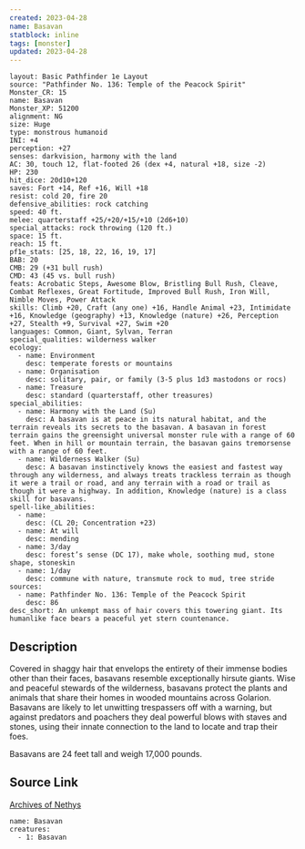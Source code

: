 ```yaml
---
created: 2023-04-28
name: Basavan
statblock: inline
tags: [monster]
updated: 2023-04-28
---
```

```statblock
layout: Basic Pathfinder 1e Layout
source: "Pathfinder No. 136: Temple of the Peacock Spirit"
Monster_CR: 15
name: Basavan
Monster_XP: 51200
alignment: NG
size: Huge
type: monstrous humanoid
INI: +4
perception: +27
senses: darkvision, harmony with the land
AC: 30, touch 12, flat-footed 26 (dex +4, natural +18, size -2)
HP: 230
hit_dice: 20d10+120
saves: Fort +14, Ref +16, Will +18
resist: cold 20, fire 20
defensive_abilities: rock catching
speed: 40 ft.
melee: quarterstaff +25/+20/+15/+10 (2d6+10)
special_attacks: rock throwing (120 ft.)
space: 15 ft.
reach: 15 ft.
pf1e_stats: [25, 18, 22, 16, 19, 17]
BAB: 20
CMB: 29 (+31 bull rush)
CMD: 43 (45 vs. bull rush)
feats: Acrobatic Steps, Awesome Blow, Bristling Bull Rush, Cleave, Combat Reflexes, Great Fortitude, Improved Bull Rush, Iron Will, Nimble Moves, Power Attack
skills: Climb +20, Craft (any one) +16, Handle Animal +23, Intimidate +16, Knowledge (geography) +13, Knowledge (nature) +26, Perception +27, Stealth +9, Survival +27, Swim +20
languages: Common, Giant, Sylvan, Terran
special_qualities: wilderness walker
ecology:
  - name: Environment
    desc: temperate forests or mountains
  - name: Organisation
    desc: solitary, pair, or family (3-5 plus 1d3 mastodons or rocs)
  - name: Treasure
    desc: standard (quarterstaff, other treasures)
special_abilities:
  - name: Harmony with the Land (Su)
    desc: A basavan is at peace in its natural habitat, and the terrain reveals its secrets to the basavan. A basavan in forest terrain gains the greensight universal monster rule with a range of 60 feet. When in hill or mountain terrain, the basavan gains tremorsense with a range of 60 feet.
  - name: Wilderness Walker (Su)
    desc: A basavan instinctively knows the easiest and fastest way through any wilderness, and always treats trackless terrain as though it were a trail or road, and any terrain with a road or trail as though it were a highway. In addition, Knowledge (nature) is a class skill for basavans.
spell-like_abilities:
  - name:
    desc: (CL 20; Concentration +23)
  - name: At will
    desc: mending
  - name: 3/day
    desc: forest’s sense (DC 17), make whole, soothing mud, stone shape, stoneskin
  - name: 1/day
    desc: commune with nature, transmute rock to mud, tree stride
sources:
  - name: Pathfinder No. 136: Temple of the Peacock Spirit
    desc: 86
desc_short: An unkempt mass of hair covers this towering giant. Its humanlike face bears a peaceful yet stern countenance.
```
## Description
Covered in shaggy hair that envelops the entirety of their immense bodies other than their faces, basavans resemble exceptionally hirsute giants. Wise and peaceful stewards of the wilderness, basavans protect the plants and animals that share their homes in wooded mountains across Golarion. Basavans are likely to let unwitting trespassers off with a warning, but against predators and poachers they deal powerful blows with staves and stones, using their innate connection to the land to locate and trap their foes.

 Basavans are 24 feet tall and weigh 17,000 pounds.
## Source Link
[Archives of Nethys](https://aonprd.com/MonsterDisplay.aspx?ItemName=Basavan)
```encounter-table
name: Basavan
creatures:
  - 1: Basavan
```
